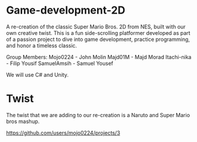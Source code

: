 # Game-development-2D


A re-creation of the classic Super Mario Bros. 2D from NES, built with our own creative twist. This is a fun side-scrolling platformer developed as part of a passion project to dive into game development, practice programming, and honor a timeless classic.

Group Members:
Mojo0224    - John Molin
Majd01M     - Majd Morad
Itachi-nika - Filip Yousif
SamuelAmsih - Samuel Yousef


We will use C# and Unity.

# Twist 

The twist that we are adding to our re-creation is a Naruto and Super Mario bros mashup. 



https://github.com/users/mojo0224/projects/3 

